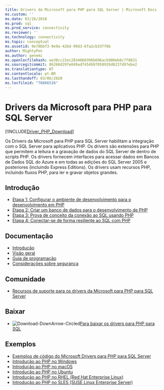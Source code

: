 ```yaml
---
title: Drivers da Microsoft para PHP para SQL Server | Microsoft Docs
ms.custom: ''
ms.date: 03/26/2018
ms.prod: sql
ms.prod_service: connectivity
ms.reviewer: ''
ms.technology: connectivity
ms.topic: conceptual
ms.assetid: 9e78bbf3-9e9a-426d-99d3-6fa2cb33ff6b
author: MightyPen
ms.author: genemi
ms.openlocfilehash: ee38cc22ec2834060396b696acb900eb8c7f8831
ms.sourcegitcommit: 86268d297e049adf454b97858926d8237d97ebe2
ms.translationtype: HT
ms.contentlocale: pt-BR
ms.lasthandoff: 03/06/2020
ms.locfileid: "78866516"
---
```

# <a name="microsoft-drivers-for-php-for-sql-server"></a>Drivers da Microsoft para PHP para SQL Server

[!INCLUDE[Driver_PHP_Download](../../includes/driver_php_download.md)]

Os Drivers da Microsoft para PHP para SQL Server habilitam a integração com o SQL Server para aplicativos PHP. Os drivers são extensões para PHP que permitem a leitura e a gravação de dados do SQL Server de dentro de scripts PHP. Os drivers fornecem interfaces para acessar dados em Bancos de Dados SQL do Azure e em todas as edições do SQL Server 2005 e posteriores (incluindo Express Editions). Os drivers usam recursos PHP, incluindo fluxos PHP, para ler e gravar objetos grandes.  
  
## <a name="getting-started"></a>Introdução  
* [Etapa 1: Configurar o ambiente de desenvolvimento para o desenvolvimento em PHP](step-1-configure-development-environment-for-php-development.md)  
* [Etapa 2: Criar um banco de dados para o desenvolvimento de PHP](step-2-create-a-sql-database-for-php-development.md)  
* [Etapa 3: Prova de conceito da conexão ao SQL usando PHP](step-3-proof-of-concept-connecting-to-sql-using-php.md)  
* [Etapa 4: Conectar-se de forma resiliente ao SQL com PHP](step-4-connect-resiliently-to-sql-with-php.md)  
  
## <a name="documentation"></a>Documentação  
* [Introdução](getting-started-with-the-php-sql-driver.md)
* [Visão geral](overview-of-the-php-sql-driver.md)
* [Guia de programação](programming-guide-for-php-sql-driver.md) 
* [Considerações sobre segurança](security-considerations-for-php-sql-driver.md)
  
## <a name="community"></a>Comunidade  
* [Recursos de suporte para os drivers da Microsoft para PHP para SQL Server](support-resources-for-the-php-sql-driver.md)
  
## <a name="download"></a>Baixar  
* ![Download-DownArrow-Circled](../../ssms/media/download-icon.png)[Para baixar os drivers para PHP para SQL](download-drivers-php-sql-server.md)
  
## <a name="samples"></a>Exemplos  
* [Exemplos de código do Microsoft Drivers para PHP para SQL Server](code-samples-for-php-sql-driver.md)
* [Introdução ao PHP no Windows](https://www.microsoft.com/sql-server/developer-get-started/php/windows/)
* [Introdução ao PHP no macOS](https://www.microsoft.com/sql-server/developer-get-started/php/mac/)
* [Introdução ao PHP no Ubuntu](https://www.microsoft.com/sql-server/developer-get-started/php/ubuntu/)
* [Introdução ao PHP no RHEL (Red Hat Enterprise Linux)](https://www.microsoft.com/sql-server/developer-get-started/php/rhel/)
* [Introdução ao PHP no SLES (SUSE Linux Enterprise Server)](https://www.microsoft.com/sql-server/developer-get-started/php/sles/)
